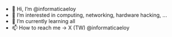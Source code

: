 - 👋 Hi, I’m @informaticaeloy
- 👀 I’m interested in computing, networking, hardware hacking, ...
- 🌱 I’m currently learning all
- 📫 How to reach me -> X (TW) @informaticaeloy

<!---
informaticaeloy/informaticaeloy is a ✨ special ✨ repository because its `README.md` (this file) appears on your GitHub profile.
You can click the Preview link to take a look at your changes.
--->
